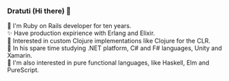 ### Dratuti (Hi there) 👋

💎 I'm Ruby on Rails developer for ten years.<br>
✨ Have production expirience with Erlang and Elixir.<br>
🍵 Interested in custom Clojure implementations like Clojure for the CLR.<br>
🧬 In his spare time studying .NET platform, C# and F# languages, Unity and Xamarin.<br>
🔬 I'm also interested in pure functional languages, like Haskell, Elm and PureScript.<br>

<!--
**dimafedotov/dimafedotov** is a ✨ _special_ ✨ repository because its `README.md` (this file) appears on your GitHub profile.
-->
